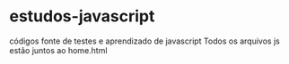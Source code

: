 # estudos-javascript
códigos fonte de testes e aprendizado de javascript 
Todos os arquivos js estão juntos ao home.html
